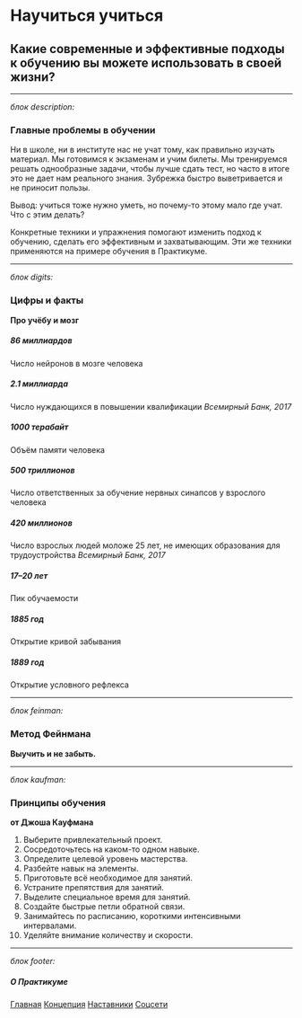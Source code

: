 # Научиться учиться
## Какие современные и эффективные подходы к обучению вы можете использовать в своей жизни?
___________________________
*блок description:*
### Главные проблемы в обучении

Ни в школе, ни в институте нас не учат тому, как правильно изучать материал. Мы готовимся к экзаменам и учим билеты. Мы тренируемся решать однообразные задачи, чтобы лучше сдать тест, но часто в итоге это не дает нам реального знания. Зубрежка быстро выветривается и не приносит пользы.

Вывод: учиться тоже нужно уметь, но почему-то этому мало где учат. Что с этим делать?

Конкретные техники и упражнения помогают изменить подход к обучению, сделать его эффективным и захватывающим. Эти же техники применяются на примере обучения в Практикуме.


___________________________
*блок digits:*
### Цифры и факты
**Про учёбу и мозг**

##### 86 миллиардов
Число нейронов в мозге человека

##### 2.1 миллиарда
Число нуждающихся в повышении квалификации
*Всемирный Банк, 2017*

##### 1000 терабайт
Объём памяти человека

##### 500 триллионов
Число ответственных за обучение нервных синапсов у взрослого человека

##### 420 миллионов
Число взрослых людей моложе 25 лет, не имеющих образования для трудоустройства
*Всемирный Банк, 2017*

##### 17–20 лет
Пик обучаемости

##### 1885 год
Открытие кривой забывания

##### 1889 год
Открытие условного рефлекса


___________________________
*блок feinman:*
### Метод Фейнмана
**Выучить и не забыть.**


___________________________
*блок kaufman:*
### Принципы обучения
**от Джоша Кауфмана**

1. Выберите привлекательный проект.
2. Сосредоточьтесь на каком-то одном навыке.
3. Определите целевой уровень мастерства.
4. Разбейте навык на элементы.
5. Приготовьте всё необходимое для занятий.
6. Устраните препятствия для занятий.
7. Выделите специальное время для занятий.
8. Создайте быстрые петли обратной связи.
9. Занимайтесь по расписанию, короткими интенсивными интервалами.
10. Уделяйте внимание количеству и скорости.


___________________________
*блок footer:*
##### О Практикуме
[Главная](https://praktikum.yandex.ru/)
[Концепция](https://yandex.ru/support/praktikum/theory.html)
[Наставники](https://yandex.ru/support/praktikum/index.html)
[Соцсети](https://vk.com/yandex.praktikum)

